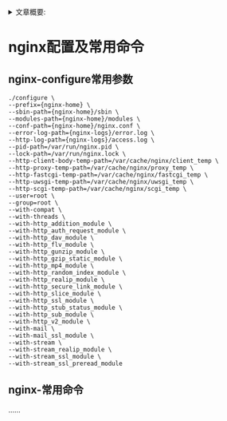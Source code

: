<details>
<summary>文章概要:</summary>
<pre hidden>
information:
    author: jie6mm
    title: nginx配置及常用命令
    desc:
    type: linux/nginx
    tags:
        - linux
        - nginx
    series: nginx
    date: 2021-06-01 13:51:00
</pre>
</details>

# nginx配置及常用命令

## nginx-configure常用参数

```shell
./configure \
--prefix={nginx-home} \
--sbin-path={nginx-home}/sbin \
--modules-path={nginx-home}/modules \
--conf-path={nginx-home}/nginx.conf \
--error-log-path={nginx-logs}/error.log \
--http-log-path={nginx-logs}/access.log \
--pid-path=/var/run/nginx.pid \
--lock-path=/var/run/nginx.lock \
--http-client-body-temp-path=/var/cache/nginx/client_temp \
--http-proxy-temp-path=/var/cache/nginx/proxy_temp \
--http-fastcgi-temp-path=/var/cache/nginx/fastcgi_temp \
--http-uwsgi-temp-path=/var/cache/nginx/uwsgi_temp \
--http-scgi-temp-path=/var/cache/nginx/scgi_temp \
--user=root \
--group=root \
--with-compat \
--with-threads \
--with-http_addition_module \
--with-http_auth_request_module \
--with-http_dav_module \
--with-http_flv_module \
--with-http_gunzip_module \
--with-http_gzip_static_module \
--with-http_mp4_module \
--with-http_random_index_module \
--with-http_realip_module \
--with-http_secure_link_module \
--with-http_slice_module \
--with-http_ssl_module \
--with-http_stub_status_module \
--with-http_sub_module \
--with-http_v2_module \
--with-mail \
--with-mail_ssl_module \
--with-stream \
--with-stream_realip_module \
--with-stream_ssl_module \
--with-stream_ssl_preread_module
```

## nginx-常用命令

......